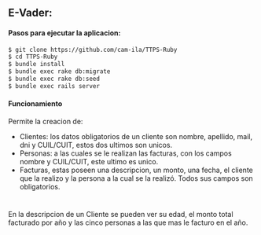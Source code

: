 ## E-Vader:

 ####  Pasos para ejecutar la aplicacion:
```sh
$ git clone https://github.com/cam-ila/TTPS-Ruby
$ cd TTPS-Ruby 
$ bundle install
$ bundle exec rake db:migrate
$ bundle exec rake db:seed
$ bundle exec rails server
```
#### Funcionamiento
Permite la creacion de:
-  Clientes: los datos obligatorios de un cliente son nombre, apellido, mail, dni y CUIL/CUIT, estos dos ultimos son unicos.
- Personas: a las cuales se le realizan las facturas, con los campos nombre y CUIL/CUIT, este ultimo es unico.
- Facturas, estas poseen una descripcion, un monto, una fecha, el cliente que la realizo y la persona a la cual se la realizó. Todos sus campos son obligatorios.
#
En la descripcion de un Cliente se pueden ver su edad, el monto total facturado por año y las cinco personas a las que mas le facturo en el año.

